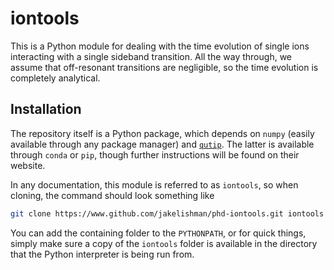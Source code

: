 # iontools

This is a Python module for dealing with the time evolution of single ions
interacting with a single sideband transition.  All the way through, we assume
that off-resonant transitions are negligible, so the time evolution is
completely analytical.

## Installation

The repository itself is a Python package, which depends on `numpy` (easily
available through any package manager) and [`qutip`](http://www.qutip.org/).
The latter is available through `conda` or `pip`, though further instructions
will be found on their website.

In any documentation, this module is referred to as `iontools`, so when cloning,
the command should look something like

```bash
git clone https://www.github.com/jakelishman/phd-iontools.git iontools
```

You can add the containing folder to the `PYTHONPATH`, or for quick things,
simply make sure a copy of the `iontools` folder is available in the directory
that the Python interpreter is being run from.
